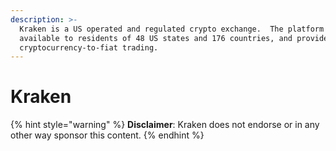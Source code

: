 ```yaml
---
description: >-
  Kraken is a US operated and regulated crypto exchange.  The platform is
  available to residents of 48 US states and 176 countries, and provides
  cryptocurrency-to-fiat trading.
---
```


# Kraken

{% hint style="warning" %}
**Disclaimer**: Kraken does not endorse or in any other way sponsor this content.
{% endhint %}



